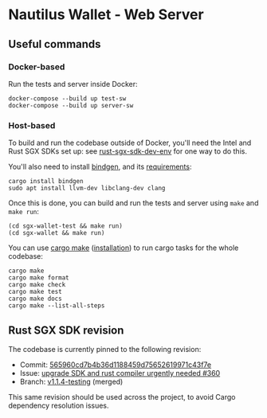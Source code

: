 # Nautilus Wallet - Web Server

## Useful commands

### Docker-based

Run the tests and server inside Docker:

```shell
docker-compose --build up test-sw
docker-compose --build up server-sw
```

### Host-based

To build and run the codebase outside of Docker, you'll need the Intel and Rust SGX SDKs set up:
see [rust-sgx-sdk-dev-env] for one way to do this.

[rust-sgx-sdk-dev-env]: https://github.com/PiDelport/rust-sgx-sdk-dev-env

You'll also need to install [bindgen], and its [requirements]:

```shell
cargo install bindgen
sudo apt install llvm-dev libclang-dev clang
```

[bindgen]: https://crates.io/crates/bindgen
[requirements]: https://rust-lang.github.io/rust-bindgen/requirements.html

Once this is done, you can build and run the tests and server using `make` and `make run`:

```shell
(cd sgx-wallet-test && make run)
(cd sgx-wallet && make run)
```

You can use [cargo make] ([installation]) to run cargo tasks for the whole codebase:

```shell
cargo make
cargo make format
cargo make check
cargo make test
cargo make docs
cargo make --list-all-steps
```

[cargo make]: https://github.com/sagiegurari/cargo-make
[installation]: https://github.com/sagiegurari/cargo-make#installation

## Rust SGX SDK revision

The codebase is currently pinned to the following revision:

- Commit: [565960cd7b4b36d1188459d75652619971c43f7e](https://github.com/apache/incubator-teaclave-sgx-sdk/commit/565960cd7b4b36d1188459d75652619971c43f7e)
- Issue: [upgrade SDK and rust compiler urgently needed #360](https://github.com/apache/incubator-teaclave-sgx-sdk/issues/360)
- Branch: [v1.1.4-testing](https://github.com/apache/incubator-teaclave-sgx-sdk/compare/v1.1.4-testing) (merged)

This same revision should be used across the project, to avoid Cargo dependency resolution issues.
